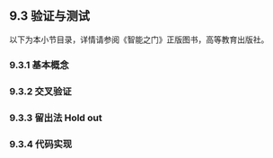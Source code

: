 <!--Copyright © Microsoft Corporation. All rights reserved.
  适用于[License](https://github.com/Microsoft/ai-edu/blob/master/LICENSE.md)版权许可-->

## 9.3 验证与测试

以下为本小节目录，详情请参阅《智能之门》正版图书，高等教育出版社。

### 9.3.1 基本概念
### 9.3.2 交叉验证
### 9.3.3 留出法 Hold out
### 9.3.4 代码实现
